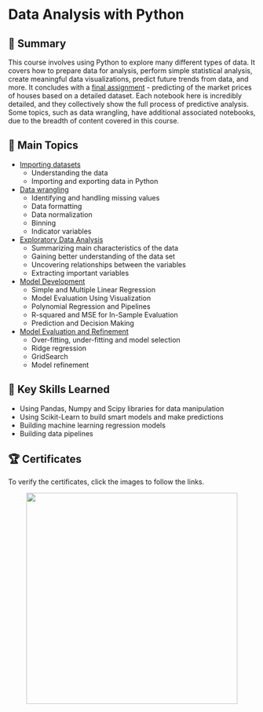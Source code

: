 # Data Analysis with Python


## 📄 Summary 
This course involves using Python to explore many different types of data. It covers how to prepare data for analysis, perform simple statistical analysis, create meaningful data visualizations, predict future trends from data, and more. It concludes with a [final assignment](https://github.com/DanielBarnes18/IBM-Data-Science-Professional-Certificate/blob/main/07.%20Data%20Analysis%20with%20Python/Final%20Assignment%20-%20House%20Price%20Predictions.ipynb) - predicting of the market prices of houses based on a detailed dataset. Each notebook here is incredibly detailed, and they collectively show the full process of predictive analysis. Some topics, such as data wrangling, have additional associated notebooks, due to the breadth of content covered in this course. 

## 📑 Main Topics 
- [Importing datasets](https://github.com/krit-Okoye/IBM-Data-Science/tree/main/7.Data_Analysis_with_Python/Week%201%20-%20Importing%20Datasets)
  - Understanding the data
  - Importing and exporting data in Python
- [Data wrangling](https://github.com/krit-Okoye/IBM-Data-Science/tree/main/7.Data_Analysis_with_Python/Week%202%20-%20Data%20Wrangling)
  - Identifying and handling missing values
  - Data formatting
  - Data normalization
  - Binning
  - Indicator variables
- [Exploratory Data Analysis](https://github.com/krit-Okoye/IBM-Data-Science/tree/main/7.Data_Analysis_with_Python/Week%203%20-%20Exploratory%20Data%20Analysis)
  - Summarizing main characteristics of the data
  - Gaining better understanding of the data set
  - Uncovering relationships between the variables
  - Extracting important variables
- [Model Development](https://github.com/krit-Okoye/IBM-Data-Science/tree/main/7.Data_Analysis_with_Python/Week%205%20-%20Model%20Evaluation)
  - Simple and Multiple Linear Regression
  - Model Evaluation Using Visualization
  - Polynomial Regression and Pipelines
  - R-squared and MSE for In-Sample Evaluation
  - Prediction and Decision Making
- [Model Evaluation and Refinement](https://github.com/krit-Okoye/IBM-Data-Science/tree/main/7.Data_Analysis_with_Python/Week%206%20-%20Final%20Assignment)
  - Over-fitting, under-fitting and model selection
  - Ridge regression
  - GridSearch
  - Model refinement


## 🔑 Key Skills Learned 
- Using Pandas, Numpy and Scipy libraries for data manipulation
- Using Scikit-Learn to build smart models and make predictions
- Building machine learning regression models
- Building data pipelines

## 🏆 Certificates 
To verify the certificates, click the images to follow the links.

<p align="middle">
  <a href="https://www.coursera.org/account/accomplishments/certificate/B43WWUCM6GEC"><img src="https://coursera-certificate-images.s3.amazonaws.com/B43WWUCM6GEC" height="430"></a>

</p>
